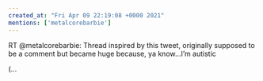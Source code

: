 ```yaml
---
created_at: "Fri Apr 09 22:19:08 +0000 2021"
mentions: ['metalcorebarbie']
---
```


RT @metalcorebarbie: Thread inspired by this tweet, originally supposed to be a comment but became huge because, ya know...I’m autistic 

(…